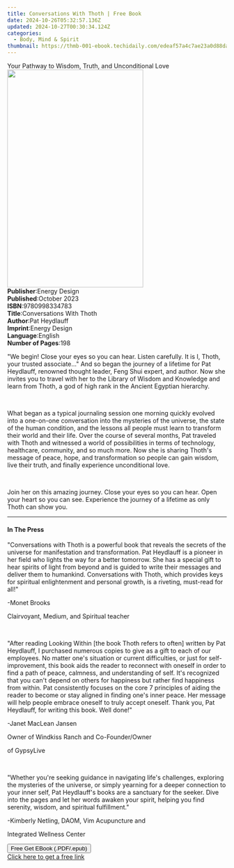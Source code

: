 ```yaml
---
title: Conversations With Thoth | Free Book
date: 2024-10-26T05:32:57.136Z
updated: 2024-10-27T00:30:34.124Z
categories:
  - Body, Mind & Spirit
thumbnail: https://thmb-001-ebook.techidaily.com/edeaf57a4c7ae23a0d88da76a0a6e400b7b271be9a8893cc2a2aaf88df11b7de.jpg
---
```

<main id="book-container">
  <div class="flex flex-col">
    <div class="book-brief flex-1 py-6 px-4 sm:p-6 md:py-10 md:px-8">
      <!-- brief-->
      <div class="book-brief-main">
        Your Pathway to Wisdom, Truth, and Unconditional Love
      </div>
    </div>
    <div
      class="book-meta-info flex-1 grid gap-4 col-start-1 col-end-3 row-start-1 sm:mb-6 sm:grid-cols-4 lg:gap-6 lg:col-start-2 lg:row-end-6 lg:row-span-6 lg:mb-0"
    >
      <div
        class="book-meta-info-left place-content-center mt-4 p-4 text-sm leading-6 col-start-2 col-span-2 dark:text-slate-400"
      >
        <img
          class="w-full h-500 object-cover rounded-lg sm:h-255 sm:col-span-2 lg:col-span-full"
          src="https://img-001-ebook.techidaily.com/b8c411253c578a851141a77537e798825a401f998e67030ee80163435929aeed.jpg"
          alt=""
          width="312"
          height="500"
        />
      </div>
      <div
        class="book-meta-info-right mt-2 col-start-1 row-start-2 col-span-3 self-center"
      >
        <!-- meta data  -->
        <div class="flex flex-col px-4 md:px-8">
          <div class="flex-1">
            <strong>Publisher</strong>:<span class="px-2">Energy Design</span>
          </div>
          <div class="flex-1">
            <strong>Published</strong>:<span class="px-2">October 2023</span>
          </div>
          <div class="flex-1">
            <strong>ISBN</strong>:<span class="px-2">9780998334783</span>
          </div>
          <div class="flex-1">
            <strong>Title</strong>:<span class="px-2"
              >Conversations With Thoth</span
            >
          </div>
          <div class="flex-1">
            <strong>Author</strong>:<span class="px-2">Pat Heydlauff</span>
          </div>
          <div class="flex-1">
            <strong>Imprint</strong>:<span class="px-2">Energy Design</span>
          </div>
          <div class="flex-1">
            <strong>Language</strong>:<span class="px-2">English</span>
          </div>
          <div class="flex-1">
            <strong>Number of Pages</strong>:<span class="px-2">198</span>
          </div>
        </div>
      </div>
    </div>
    <div class="book-description flex-1 py-6 px-4 sm:p-6 md:py-10 md:px-8">
      <div class="book-description-main">
        <div accordion-content="" id="description">
          <p>
            "We begin! Close your eyes so you can hear. Listen carefully. It is
            I, Thoth, your trusted associate..." And so began the journey of a
            lifetime for Pat Heydlauff, renowned thought leader, Feng Shui
            expert, and author. Now she invites you to travel with her to the
            Library of Wisdom and Knowledge and learn from Thoth, a god of high
            rank in the Ancient Egyptian hierarchy.
          </p>
          <p>&nbsp;</p>
          <p>
            What began as a typical journaling session one morning quickly
            evolved into a one-on-one conversation into the mysteries of the
            universe, the state of the human condition, and the lessons all
            people must learn to transform their world and their life. Over the
            course of several months, Pat traveled with Thoth and witnessed a
            world of possibilities in terms of technology, healthcare,
            community, and so much more. Now she is sharing Thoth's message of
            peace, hope, and transformation so people can gain wisdom, live
            their truth, and finally experience unconditional love.
          </p>
          <p>&nbsp;</p>
          <p>
            Join her on this amazing journey. Close your eyes so you can hear.
            Open your heart so you can see. Experience the journey of a lifetime
            as only Thoth can show you.
          </p>
        </div>
        <div class="accordion-fader"></div>
      </div>
    </div>
    <div class="book-excerpts flex-1 py-6 px-4 sm:p-6 md:py-10 md:px-8">
      <!-- excerpts-->
      <div class="book-excerpts-main">
        <hr />
        <h4 class="placeholder placeholder-heading">
          <span>In The Press</span>
        </h4>
        <p></p>
        <p>
          "Conversations with Thoth is a powerful book that reveals the secrets
          of the universe for manifestation and transformation. Pat Heydlauff is
          a pioneer in her field who lights the way for a better tomorrow. She
          has a special gift to hear spirits of light from beyond and is guided
          to write their messages and deliver them to humankind. Conversations
          with Thoth, which provides keys for spiritual enlightenment and
          personal growth, is a riveting, must-read for all!"
        </p>
        <p>-Monet Brooks</p>
        <p>Clairvoyant, Medium, and Spiritual teacher</p>
        <p>&nbsp;</p>
        <p>
          "After reading Looking Within [the book Thoth refers to often] written
          by Pat Heydlauff, I purchased numerous copies to give as a gift to
          each of our employees. No matter one's situation or current
          difficulties, or just for self-improvement, this book aids the reader
          to reconnect with oneself in order to find a path of peace, calmness,
          and understanding of self. It's recognized that you can't depend on
          others for happiness but rather find happiness from within. Pat
          consistently focuses on the core 7 principles of aiding the reader to
          become or stay aligned in finding one's inner peace. Her message will
          help people embrace oneself to truly accept oneself.&nbsp;Thank you,
          Pat Heydlauff, for writing this book. Well done!"
        </p>
        <p>-Janet MacLean Jansen</p>
        <p>Owner of Windkiss Ranch and Co-Founder/Owner</p>
        <p>of GypsyLive</p>
        <p>&nbsp;</p>
        <p>
          "Whether you're seeking guidance in navigating life's challenges,
          exploring the mysteries of the universe, or simply yearning for a
          deeper connection to your inner self, Pat Heydlauff's books are a
          sanctuary for the seeker. Dive into the pages and let her words awaken
          your spirit, helping you find serenity, wisdom, and spiritual
          fulfillment."
        </p>
        <p>-Kimberly Netling, DAOM, Vim Acupuncture and</p>
        <p>Integrated Wellness Center</p>
        <p></p>
      </div>
    </div>
    <div
      class="book-about-author flex-1 py-6 px-4 sm:p-6 md:py-10 md:px-8"
    ></div>
    <div class="book-free-get flex-1 py-6 px-4 sm:p-6 md:py-10 md:px-8">
      <button
        id="btn-free-get"
        class="bg-blue-500 hover:bg-blue-700 text-white font-bold py-2 px-4 rounded"
      >
        Free Get EBook (.PDF/.epub)
      </button>
      <div id="countdown-display" class="px-2 text-lg mt-2"></div>
      <a
        id="free-link"
        class="hidden bg-blue-500 hover:bg-blue-700 text-white font-bold py-2 px-4 rounded"
        href="https://www.ebooks.com/en-us/book/211112080/conversations-with-thoth/pat-heydlauff/"
        target="_blank"
        >Click here to get a free link</a
      >
    </div>
    <script>
      let countdownTime = 0;
      let countdownInterval = null;
      document
        .getElementById('btn-free-get')
        .addEventListener('click', startCountdown);
      function startCountdown() {
        countdownTime = new Date().getTime() + 60000 * 3;
        countdownInterval = setInterval(updateCountdown, 1000);
        document.getElementById('btn-free-get').disabled = true;
        document
          .getElementById('btn-free-get')
          .classList.add('bg-gray-500', 'cursor-not-allowed');
      }
      function updateCountdown() {
        let currentTime = new Date().getTime();
        let timeLeft = countdownTime - currentTime;
        let secondsLeft = Math.floor(timeLeft / 1000);
        document.getElementById('countdown-display').innerHTML =
          `Remaining time: ${secondsLeft} seconds.`;
        if (secondsLeft <= 0) {
          clearInterval(countdownInterval);
          document.getElementById('btn-free-get').classList.add('hidden');
          document.getElementById('free-link').classList.remove('hidden');
          document.getElementById('countdown-display').innerHTML = '';
        }
      }
    </script>
  </div>
</main>

<ins class="adsbygoogle"
      style="display:block"
      data-ad-client="ca-pub-7571918770474297"
      data-ad-slot="8358498916"
      data-ad-format="auto"
      data-full-width-responsive="true"></ins>
    